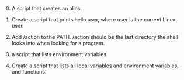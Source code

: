0. A script that creates an alias
1. Create a script that prints hello user, where user is the current Linux user.
2. Add /action to the PATH. /action should be the last directory the shell looks into when looking for a program.

4.  a script that lists environment variables.
5. Create a script that lists all local variables and environment variables, and functions.
